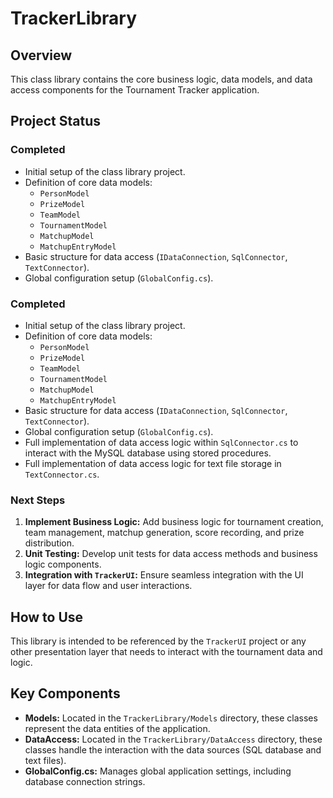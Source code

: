 # TrackerLibrary

## Overview

This class library contains the core business logic, data models, and data access components for the Tournament Tracker application.

## Project Status

### Completed

*   Initial setup of the class library project.
*   Definition of core data models:
    *   `PersonModel`
    *   `PrizeModel`
    *   `TeamModel`
    *   `TournamentModel`
    *   `MatchupModel`
    *   `MatchupEntryModel`
*   Basic structure for data access (`IDataConnection`, `SqlConnector`, `TextConnector`).
*   Global configuration setup (`GlobalConfig.cs`).

### Completed

*   Initial setup of the class library project.
*   Definition of core data models:
    *   `PersonModel`
    *   `PrizeModel`
    *   `TeamModel`
    *   `TournamentModel`
    *   `MatchupModel`
    *   `MatchupEntryModel`
*   Basic structure for data access (`IDataConnection`, `SqlConnector`, `TextConnector`).
*   Global configuration setup (`GlobalConfig.cs`).
*   Full implementation of data access logic within `SqlConnector.cs` to interact with the MySQL database using stored procedures.
*   Full implementation of data access logic for text file storage in `TextConnector.cs`.

### Next Steps

1.  **Implement Business Logic:** Add business logic for tournament creation, team management, matchup generation, score recording, and prize distribution.
2.  **Unit Testing:** Develop unit tests for data access methods and business logic components.
3.  **Integration with `TrackerUI`:** Ensure seamless integration with the UI layer for data flow and user interactions.

## How to Use

This library is intended to be referenced by the `TrackerUI` project or any other presentation layer that needs to interact with the tournament data and logic.

## Key Components

*   **Models:** Located in the `TrackerLibrary/Models` directory, these classes represent the data entities of the application.
*   **DataAccess:** Located in the `TrackerLibrary/DataAccess` directory, these classes handle the interaction with the data sources (SQL database and text files).
*   **GlobalConfig.cs:** Manages global application settings, including database connection strings.